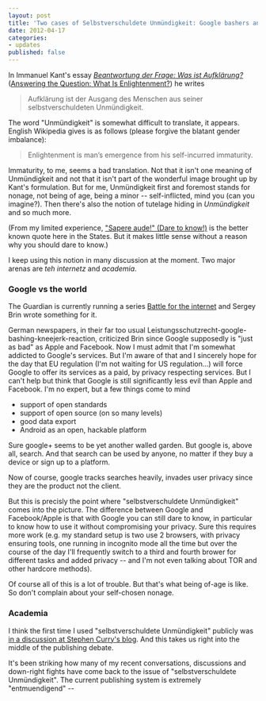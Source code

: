 ```yaml
---
layout: post
title: 'Two cases of Selbstverschuldete Unmündigkeit: Google bashers and academia'
date: 2012-04-17
categories:
- updates
published: false
---
```


In Immanuel Kant's essay [_Beantwortung der Frage: Was ist Aufklärung?_](https://de.wikipedia.org/wiki/Beantwortung_der_Frage:_Was_ist_Aufkl%C3%A4rung%3F) ([Answering the Question: What Is Enlightenment?](https://en.wikipedia.org/wiki/What_is_Enlightenment%3F)) he writes

> Aufklärung ist der Ausgang des Menschen aus seiner selbstverschuldeten Unmündigkeit.

The word "Unmündigkeit" is somewhat difficult to translate, it appears. English Wikipedia gives is as follows (please forgive the blatant gender imbalance):

> Enlightenment is man’s emergence from his self-incurred immaturity.

Immaturity, to me, seems a bad translation. Not that it isn't one meaning of Unmündigkeit and not that it isn't part of the wonderful image brought up by Kant's formulation. But for me, Unmündigkeit first and foremost stands for nonage, not being of age, being a minor -- self-inflicted, mind you (can you imagine?). Then there's also the notion of tutelage hiding in _Unmündigkeit_ and so much more.

(From my limited experience, ["Sapere aude!" (Dare to know!)](https://en.wikipedia.org/wiki/Sapere_aude) is the better known quote here in the States. But it makes little sense without a reason why you should dare to know.)

I keep using this notion in many discussion at the moment. Two major arenas are _teh internetz_ and _academia_.

### Google vs the world

The Guardian is currently running a series [Battle for the internet](http://www.guardian.co.uk/technology/series/battle-for-the-internet) and Sergey Brin wrote something for it.

German newspapers, in their far too usual Leistungsschutzrecht-google-bashing-kneejerk-reaction, criticized Brin since Google supposedly is "just as bad" as Apple and Facebook. Now I must admit that I'm somewhat addicted to Google's services. But I'm aware of that and I sincerely hope for the day that EU regulation (I'm not waiting for US regulation...) will force Google to offer its services as a paid, by privacy respecting services. But I can't help but think that Google is still significantly less evil than Apple and Facebook. I'm no expert, but a few things come to mind

*   support of open standards
*   support of open source (on so many levels)
*   good data export
*   Android as an open, hackable platform

Sure google+ seems to be yet another walled garden. But google is, above all, search. And that search can be used by anyone, no matter if they buy a device or sign up to a platform.

Now of course, google tracks searches heavily, invades user privacy since they are the product not the client.

But this is precisly the point where "selbstverschuldete Unmündigkeit" comes into the picture. The difference between Google and Facebook/Apple is that with Google you can still dare to know, in particular to know how to use it without compromising your privacy. Sure this requires more work (e.g. my standard setup is two use 2 browsers, with privacy ensuring tools, one running in incognito mode all the time but over the course of the day I'll frequently switch to a third and fourth brower for different tasks and added privacy -- and I'm not even talking about TOR and other hardcore methods).

Of course all of this is a lot of trouble. But that's what being of-age is like. So don't complain about your self-chosen nonage.

### Academia

I think the first time I used "selbstverschuldete Unmündigkeit" publicly was [in a discussion at Stephen Curry's blog](http://occamstypewriter.org/scurry/2012/01/28/why-i-chose-to-decline-an-invitation-to-review-by-elsevier/#comment-8169). And this takes us right into the middle of the publishing debate.

It's been striking how many of my recent conversations, discussions and down-right fights have come back to the issue of "selbstverschuldete Unmündigkeit". The current publishing system is extremely "entmuendigend" --

